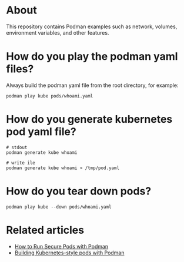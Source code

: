 # About

This repository contains Podman examples such as network, volumes, environment variables, and other features.

# How do you play the podman yaml files?

Always build the podman yaml file from the root directory, for example:

```shell
podman play kube pods/whoami.yaml
```

# How do you generate kubernetes pod yaml file?

```shell
# stdout
podman generate kube whoami

# write ile
podman generate kube whoami > /tmp/pod.yaml
```

# How do you tear down pods?

```shell
podman play kube --down pods/whoami.yaml
```

# Related articles

 - [How to Run Secure Pods with Podman](https://willsena.dev/how-to-run-secure-pods-with-podman/)
 - [Building Kubernetes-style pods with Podman](https://willsena.dev/building-kubernetes-style-pods-with-podman/)